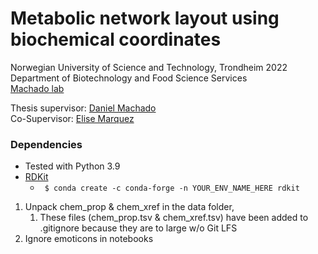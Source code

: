 # Metabolic network layout using biochemical coordinates
Norwegian University of Science and Technology, Trondheim 2022\
Department of Biotechnology and Food Science Services\
[Machado lab](https://www.ntnu.edu/ibt/research/computational-biology/#/view/about) 


Thesis supervisor: [Daniel Machado](https://github.com/cdanielmachado/)\
Co-Supervisor: [Elise Marquez](https://github.com/emarquezz/)

### Dependencies
- Tested with Python 3.9
- [RDKit](https://www.rdkit.org/docs/Install.html)
  - ``` $ conda create -c conda-forge -n YOUR_ENV_NAME_HERE rdkit```




1. Unpack chem_prop & chem_xref in the data folder,
   1. These files (chem_prop.tsv & chem_xref.tsv) have been added to .gitignore because they are to large w/o Git LFS 
2. Ignore emoticons in notebooks

